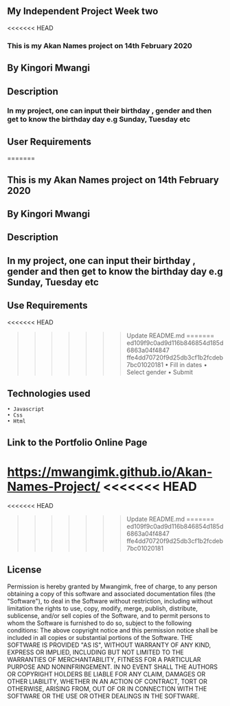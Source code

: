 ## My Independent Project Week two
<<<<<<< HEAD
### This is my Akan Names project on 14th February 2020
## By Kingori Mwangi
## Description
### In my project, one can input their birthday , gender and then get to know the birthday day e.g Sunday, Tuesday etc
## User Requirements
=======
## This is my Akan Names project on 14th February 2020
## By Kingori Mwangi
## Description
## In my project, one can input their birthday , gender and then get to know the birthday day e.g Sunday, Tuesday etc
## Use Requirements
<<<<<<< HEAD
>>>>>>> Update README.md
=======
>>>>>>> ed109f9c0ad9d116b846854d185d6863a04f4847
>>>>>>> ffe4dd70720f9d25db3cf1b2fcdeb7bc01020181
    • Fill in dates
    • Select gender
    • Submit
## Technologies used
    • Javascript
    • Css
    • Html
## Link to the Portfolio Online Page
   https://mwangimk.github.io/Akan-Names-Project/
<<<<<<< HEAD
=======

<<<<<<< HEAD
>>>>>>> Update README.md
=======
>>>>>>> ed109f9c0ad9d116b846854d185d6863a04f4847
>>>>>>> ffe4dd70720f9d25db3cf1b2fcdeb7bc01020181
## License
Permission is hereby granted by Mwangimk, free of charge, to any person obtaining a copy of this software and associated documentation files (the "Software"), to deal in the Software without restriction, including without limitation the rights to use, copy, modify, merge, publish, distribute, sublicense, and/or sell copies of the Software, and to permit persons to whom the Software is furnished to do so, subject to the following conditions:
The above copyright notice and this permission notice shall be included in all copies or substantial portions of the Software.
THE SOFTWARE IS PROVIDED "AS IS", WITHOUT WARRANTY OF ANY KIND, EXPRESS OR IMPLIED, INCLUDING BUT NOT LIMITED TO THE WARRANTIES OF MERCHANTABILITY, FITNESS FOR A PARTICULAR PURPOSE AND NONINFRINGEMENT. IN NO EVENT SHALL THE AUTHORS OR COPYRIGHT HOLDERS BE LIABLE FOR ANY CLAIM, DAMAGES OR OTHER LIABILITY, WHETHER IN AN ACTION OF CONTRACT, TORT OR OTHERWISE, ARISING FROM, OUT OF OR IN CONNECTION WITH THE SOFTWARE OR THE USE OR OTHER DEALINGS IN THE SOFTWARE.
